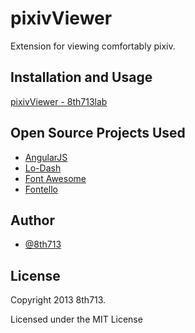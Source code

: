# pixivViewer
Extension for viewing comfortably pixiv.

## Installation and Usage
[pixivViewer - 8th713lab](https://sites.google.com/site/8th713lab/Home/chrome/pixivviewer)

## Open Source Projects Used
* [AngularJS](http://angularjs.org)
* [Lo-Dash](http://lodash.com)
* [Font Awesome](http://fortawesome.github.io/Font-Awesome/)
* [Fontello](http://fontello.com)

## Author
* [@8th713](https://github.com/8th713)

## License
Copyright 2013 8th713.

Licensed under the MIT License
